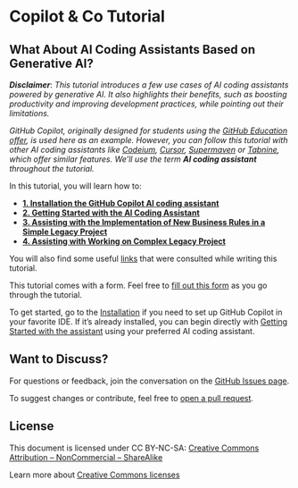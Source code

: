 # Copilot & Co Tutorial

## What About AI Coding Assistants Based on Generative AI?

***Disclaimer***: *This tutorial introduces a few use cases of AI coding assistants powered by generative AI. It also highlights their benefits, such as boosting productivity and improving development practices, while pointing out their limitations.*

*GitHub Copilot, originally designed for students using the [GitHub Education offer][githubEducationLink], is used here as an example. However, you can follow this tutorial with other AI coding assistants like [Codeium][codeiumLink], [Cursor][cursorLink], [Supermaven](https://supermaven.com/) or [Tabnine][tabnineLink], which offer similar features. We’ll use the term **AI coding assistant** throughout the tutorial.*

In this tutorial, you will learn how to:

* **[1. Installation the GitHub Copilot AI coding assistant][Installation]**
* **[2. Getting Started with the AI Coding Assistant][part_2]**
* **[3. Assisting with the Implementation of New Business Rules in a Simple Legacy Project][part_3]**
* **[4. Assisting with Working on Complex Legacy Project][part_4]**

You will also find some useful [links][links] that were consulted while writing this tutorial.

This tutorial comes with a form. Feel free to [fill out this form](https://forms.gle/YquLZ7CMsmmgvwHUA) as you go through the tutorial.

To get started, go to the [Installation][Installation] if you need to set up GitHub Copilot in your favorite IDE.
If it’s already installed, you can begin directly with [Getting Started with the assistant][part_2] using your preferred AI coding assistant.

## Want to Discuss?

For questions or feedback, join the conversation on the [GitHub Issues page](https://github.com/iblasquez/tuto-copilot-genai/issues).

To suggest changes or contribute, feel free to [open a pull request](https://github.com/iblasquez/tuto-copilot-genai/pulls).

## License

This document is licensed under CC BY-NC-SA:
[Creative Commons Attribution – NonCommercial – ShareAlike]((https://creativecommons.org/licenses/by-nc-sa/4.0/))

Learn more about [Creative Commons licenses](https://creativecommons.org/licenses)

[Installation]: 1_Installation.md
[part_2]: 2_GetStarted.md
[part_3]: 3_SimpleLegacyProject.md
[part_4]: 4_ComplexLegacyProject.md
[links]: Links.md

<!-- https://www.jdbonjour.ch/cours/markdown-pandoc/ >
https://www.statpower.net/Content/310/R%20Stuff/SampleMarkdown.html -->

[tabnineLink]: https://www.tabnine.com
[codeiumLink]: https://codeium.com
[cursorLink]: https://www.cursor.com
[githubEducationLink]: https://github.com/education
